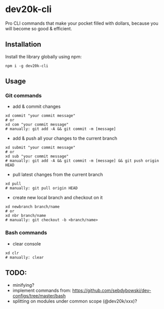# dev20k-cli
Pro CLI commands that make your pocket filled with dollars, because you will become so good &amp;  efficient.

## Installation
Install the library globally using npm:

```shell script
npm i -g dev20k-cli
```

## Usage
### Git commands
- add & commit changes

```shell script
xd commit "your commit message"
# or
xd com "your commit message"
# manually: git add -A && git commit -m [message]
```

- add & push all your changes to the current branch

```shell script
xd submit "your commit message"
# or
xd sub "your commit message"
# manually: git add -A && git commit -m [message] && git push origin HEAD
```

- pull latest changes from the current branch

```shell script
xd pull
# manually: git pull origin HEAD
```

- create new local branch and checkout on it

```shell script
xd newbranch branch/name
# or
xd nbr branch/name
# manually: git checkout -b <branch/name>
```

### Bash commands
- clear console

```shell script
xd clr
# manually: clear
```

## TODO:
- minifying?
- implement commands from: https://github.com/sebdybowski/dev-configs/tree/master/bash
- splitting on modules under common scope (@dev20k/xxx)?
